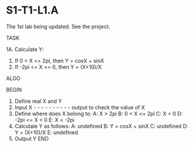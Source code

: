 # S1-T1-L1.A
The 1st lab being updated. See the project.

TASK

1A. Calculate Y:
1. If 0 < X <= 2pi, then Y = cosX + sinX
2. If -2pi <= X <= 0, then Y = (X+10)/X

ALGO

BEGIN
1. Define real X and Y
2. Input X - - - - - - - - - - output to check the value of X
3. Define where does X belong to:
 A: X > 2pi
 B: 0 < X <= 2pi
 C: X = 0
 D: -2pi <= X < 0
 E: X < -2pi
4. Calculate Y as follows:
 A: undefined
 B: Y = cosX + sinX
 C: undefined
 D: Y = (X+10)/X
 E: undefined
5. Output Y
END
